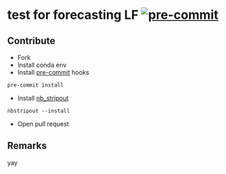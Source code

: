 test for forecasting LF
[![pre-commit](https://img.shields.io/badge/pre--commit-enabled-brightgreen?logo=pre-commit&logoColor=white)](https://github.com/pre-commit/pre-commit)
==============================

Contribute
------------
- Fork
- Install conda env
- Install [pre-commit](https://pre-commit.com/) hooks
```
pre-commit install
```
- Install [nb_stripout](https://github.com/kynan/nbstripout)
```
nbstripout --install
```
- Open pull request

Remarks
------------

yay

